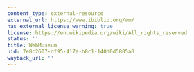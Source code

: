 ```yaml
---
content_type: external-resource
external_url: https://www.ibiblio.org/wm/
has_external_license_warning: true
license: https://en.wikipedia.org/wiki/All_rights_reserved
status: ''
title: WebMuseum
uid: 7e8c2607-df95-417a-b8c1-140d0d5805a0
wayback_url: ''
---
```

